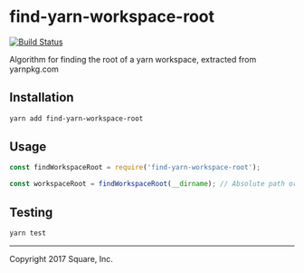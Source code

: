 # find-yarn-workspace-root

[![Build Status](https://travis-ci.org/square/find-yarn-workspace-root.svg?branch=master)](https://travis-ci.org/square/find-yarn-workspace-root)

Algorithm for finding the root of a yarn workspace, extracted from yarnpkg.com

## Installation
```bash
yarn add find-yarn-workspace-root
```

## Usage
```js
const findWorkspaceRoot = require('find-yarn-workspace-root');

const workspaceRoot = findWorkspaceRoot(__dirname); // Absolute path or null
```

## Testing
```bash
yarn test
```

---
Copyright 2017 Square, Inc.
